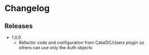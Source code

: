 Changelog
=========

Releases
--------
* 1.0.0
  * Refactor code and configuration from CakeDC/Users plugin so others can use only the Auth objects
